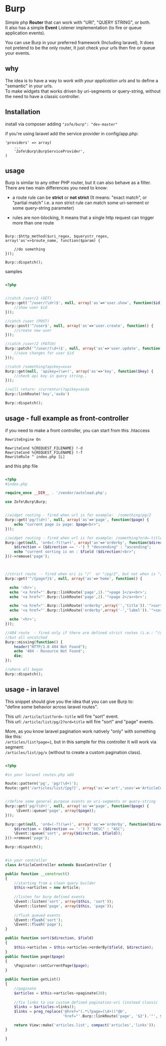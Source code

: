 Burp
============

Simple php __Router__ that can work with "URI", "QUERY STRING", or both.  
It also has a simple __Event__ Listener implementation (to fire or queue application events).

You can use Burp in your preferred framework (Including laravel), It does not pretend to be the only router, It just check your urls then fire or queue your events.


## why

The idea is to have a way to _work with your application urls_ and to define a "semantic" in your urls.<br />
To make widgets that works driven by  uri-segments or query-string, without the need to have a classic controller.

## Installation

install via composer adding ```"zofe/burp": "dev-master"```

if you're using laravel add the service provider in config/app.php:
    
    'providers' => array(
        ...
        'Zofe\Burp\BurpServiceProvider',
    )
    
## usage

Burp is similar to any other PHP router, but it can also behave as a filter.  
There are two main differences you need to know:

  - a route rule can be __strict__ or __not strict__ (It means: "exact match", or "partial match" i.e. a non strict rule can match some uri-serment or some query-string parameter)

  - rules are non-blocking, It means that a single http request can trigger more than one route 
  
```

Burp::$http_method($uri_regex, $querystr_regex, array('as'=>$route_name, function($param) {
    
	//do something
}));

Burp::dispatch();
```

samples

```php

<?php


//catch /user/2 (GET)
Burp::get('^/user/(\d+)$', null, array('as'=>'user.show', function($id) {
    //show user $id
}));

//catch /user (POST)
Burp::post('^/user$', null, array('as'=>'user.create', function() {
    //create new user
}));

//catch /user/2 (PATCH)
Burp::patch('^/user/(\d+)$', null, array('as'=>'user.update', function($id) {
    //save changes for user $id
}));

//catch /something?apikey=xxxx
Burp::get(null, 'apikey=(\w+)', array('as'=>'key', function($key) {
    //check api key in query string..
}));

//will return: /currenturi?apikey=asda
Burp::linkRoute('key','asda')

Burp::dispatch();
```


## usage - full example as front-controller



if you need to make a front controller, you can start from this .htaccess

    RewriteEngine On

    RewriteCond %{REQUEST_FILENAME} !-d
    RewriteCond %{REQUEST_FILENAME} !-f
    RewriteRule ^ index.php [L]
    
and this php file
```php

<?php
#index.php

require_once __DIR__ . '/vendor/autoload.php';

use Zofe\Burp\Burp;


//widget routing - fired when url is for example:  /something/pg/2
Burp::get('pg/(\d+)', null, array('as'=>'page', function($page) {
    echo "current page is page: $page<br>";
}));

//widget routing - fired when url is for example: /something?ord=-title
Burp::get(null, 'ord=(-?)(\w+)', array('as'=>'orderby', function($direction, $field) {
    $direction = ($direction == '-') ? "descending" : "ascending";
    echo "current sorting is on : $field ($direction)<br>";
}))->remove('page');



//strict route  - fired when uri is "/"  or "/pg/2", but not when is "/something/pag/2" ...
Burp::get('^/{page?}$', null, array('as'=>'home', function() {

  echo '<hr>';
  echo '<a href="'.Burp::linkRoute('page',1).'">page 1</a><br>';
  echo '<a href="'.Burp::linkRoute('page',2).'">page 2</a><br>';

  echo '<a href="'.Burp::linkRoute('orderby',array('','title')).'">sort title up</a><br>';
  echo '<a href="'.Burp::linkRoute('orderby',array('-','label')).'">sort label down</a><br>';

  echo '<hr>';
}));

//404 route  - fired only if there are defined strict routes (i.e.: ^/$ or ^.*$)  
//but all uncatched
Burp::missing(function() {
    header("HTTP/1.0 404 Not Found");
    echo '404 - Resource Not Found';
    die;
});

//where all began
Burp::dispatch();
```


## usage - in laravel 

This snippet should give you the idea that you can use Burp to:  
"define some behavior across laravel routes".  

This url: `/article/list?ord=-title` will fire "sort"  event.  
This url: `/article/list/pg/2?ord=title`  will fire "sort" and "page" events.

More, as you know laravel pagination work natively "only" with something like this:  
`/articles/list?page=1`,  but in this sample for this controller It will work via segment:  
`/articles/list/pg/x` (without to create a custom pagination class).


```php

<?php

#in your laravel routes.php add

Route::pattern('pg', 'pg/(\d+)');
Route::get('/articles/list/{pg?}', array('as'=>'art','uses'=>'ArticleController@getList'));


//define some general purpose events on uri-segments or query-string
Burp::get('pg/(\d+)', null, array('as'=>'page', function($page) {
     \Event::queue('page', array($page));
}));

Burp::get(null, 'ord=(-?)(\w+)', array('as'=>'orderby', function($direction, $field) {
    $direction = ($direction == '-') ? "DESC" : "ASC";
    \Event::queue('sort', array($direction, $field));
}))->remove('page');

Burp::dispatch();


#in your controller 
class ArticleController extends BaseController {

public function __construct()
{
    //starting from a clean query builder
    $this->articles = new Article;
    
    //listen for burp defined events
    \Event::listen('sort', array($this, 'sort'));
    \Event::listen('page', array($this, 'page'));
    
    //flush queued events
    \Event::flush('sort');
    \Event::flush('page');
}

public function sort($direction, $field)
{
    $this->articles = $this->articles->orderBy($field, $direction);
}
public function page($page)
{
    \Paginator::setCurrentPage($page);
}

public function getList()
{
    //paginate
    $articles = $this->articles->paginate(20);
    
    //fix links to use custom defined pagination-uri (instead classic 'page=?')
    $links = $articles->links();
    $links = preg_replace('@href="(.*\?page=(\d+))"@U', 
                          'href="'.Burp::linkRoute('page', '$2').'"', $links);

    return View::make('articles.list', compact('articles','links'));
}

}
```



